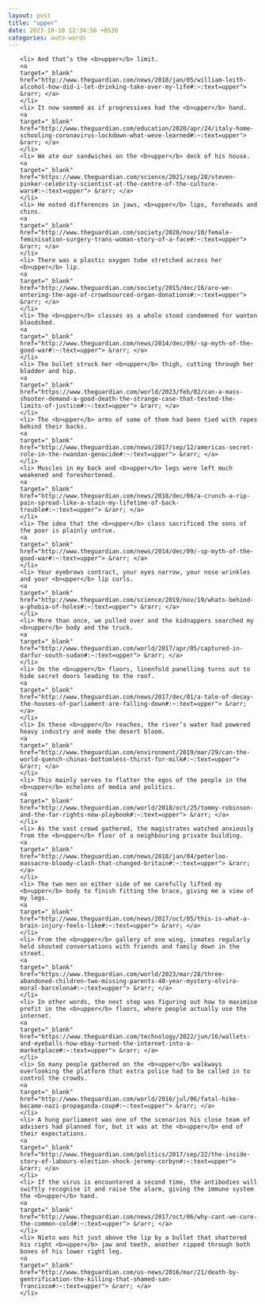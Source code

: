 ```yaml
---
layout: post
title: "upper"
date: 2023-10-10 12:34:56 +0530
categories: auto-words
---
```

<ol>

    <li> And that’s the <b>upper</b> limit.
    <a 
    target="_blank" 
    href="http://www.theguardian.com/news/2018/jan/05/william-leith-alcohol-how-did-i-let-drinking-take-over-my-life#:~:text=upper"> &rarr; </a>
    </li>
    <li> It now seemed as if progressives had the <b>upper</b> hand.
    <a 
    target="_blank" 
    href="http://www.theguardian.com/education/2020/apr/24/italy-home-schooling-coronavirus-lockdown-what-weve-learned#:~:text=upper"> &rarr; </a>
    </li>
    <li> We ate our sandwiches on the <b>upper</b> deck of his house.
    <a 
    target="_blank" 
    href="https://www.theguardian.com/science/2021/sep/28/steven-pinker-celebrity-scientist-at-the-centre-of-the-culture-wars#:~:text=upper"> &rarr; </a>
    </li>
    <li> He noted differences in jaws, <b>upper</b> lips, foreheads and chins.
    <a 
    target="_blank" 
    href="http://www.theguardian.com/society/2020/nov/10/female-feminisation-surgery-trans-woman-story-of-a-face#:~:text=upper"> &rarr; </a>
    </li>
    <li> There was a plastic oxygen tube stretched across her <b>upper</b> lip.
    <a 
    target="_blank" 
    href="http://www.theguardian.com/society/2015/dec/16/are-we-entering-the-age-of-crowdsourced-organ-donations#:~:text=upper"> &rarr; </a>
    </li>
    <li> The <b>upper</b> classes as a whole stood condemned for wanton bloodshed.
    <a 
    target="_blank" 
    href="http://www.theguardian.com/news/2014/dec/09/-sp-myth-of-the-good-war#:~:text=upper"> &rarr; </a>
    </li>
    <li> The bullet struck her <b>upper</b> thigh, cutting through her bladder and hip.
    <a 
    target="_blank" 
    href="https://www.theguardian.com/world/2023/feb/02/can-a-mass-shooter-demand-a-good-death-the-strange-case-that-tested-the-limits-of-justice#:~:text=upper"> &rarr; </a>
    </li>
    <li> The <b>upper</b> arms of some of them had been tied with ropes behind their backs.
    <a 
    target="_blank" 
    href="http://www.theguardian.com/news/2017/sep/12/americas-secret-role-in-the-rwandan-genocide#:~:text=upper"> &rarr; </a>
    </li>
    <li> Muscles in my back and <b>upper</b> legs were left much weakened and foreshortened.
    <a 
    target="_blank" 
    href="http://www.theguardian.com/news/2018/dec/06/a-crunch-a-rip-pain-spread-like-a-stain-my-lifetime-of-back-trouble#:~:text=upper"> &rarr; </a>
    </li>
    <li> The idea that the <b>upper</b> class sacrificed the sons of the poor is plainly untrue.
    <a 
    target="_blank" 
    href="http://www.theguardian.com/news/2014/dec/09/-sp-myth-of-the-good-war#:~:text=upper"> &rarr; </a>
    </li>
    <li> Your eyebrows contract, your eyes narrow, your nose wrinkles and your <b>upper</b> lip curls.
    <a 
    target="_blank" 
    href="http://www.theguardian.com/science/2019/nov/19/whats-behind-a-phobia-of-holes#:~:text=upper"> &rarr; </a>
    </li>
    <li> More than once, we pulled over and the kidnappers searched my <b>upper</b> body and the truck.
    <a 
    target="_blank" 
    href="http://www.theguardian.com/world/2017/apr/05/captured-in-darfur-south-sudan#:~:text=upper"> &rarr; </a>
    </li>
    <li> On the <b>upper</b> floors, linenfold panelling turns out to hide secret doors leading to the roof.
    <a 
    target="_blank" 
    href="http://www.theguardian.com/news/2017/dec/01/a-tale-of-decay-the-houses-of-parliament-are-falling-down#:~:text=upper"> &rarr; </a>
    </li>
    <li> In these <b>upper</b> reaches, the river’s water had powered heavy industry and made the desert bloom.
    <a 
    target="_blank" 
    href="http://www.theguardian.com/environment/2019/mar/29/can-the-world-quench-chinas-bottomless-thirst-for-milk#:~:text=upper"> &rarr; </a>
    </li>
    <li> This mainly serves to flatter the egos of the people in the <b>upper</b> echelons of media and politics.
    <a 
    target="_blank" 
    href="http://www.theguardian.com/world/2018/oct/25/tommy-robinson-and-the-far-rights-new-playbook#:~:text=upper"> &rarr; </a>
    </li>
    <li> As the vast crowd gathered, the magistrates watched anxiously from the <b>upper</b> floor of a neighbouring private building.
    <a 
    target="_blank" 
    href="http://www.theguardian.com/news/2018/jan/04/peterloo-massacre-bloody-clash-that-changed-britain#:~:text=upper"> &rarr; </a>
    </li>
    <li> The two men on either side of me carefully lifted my <b>upper</b> body to finish fitting the brace, giving me a view of my legs.
    <a 
    target="_blank" 
    href="http://www.theguardian.com/news/2017/oct/05/this-is-what-a-brain-injury-feels-like#:~:text=upper"> &rarr; </a>
    </li>
    <li> From the <b>upper</b> gallery of one wing, inmates regularly held shouted conversations with friends and family down in the street.
    <a 
    target="_blank" 
    href="https://www.theguardian.com/world/2023/mar/28/three-abandoned-children-two-missing-parents-40-year-mystery-elvira-moral-barcelona#:~:text=upper"> &rarr; </a>
    </li>
    <li> In other words, the next step was figuring out how to maximise profit in the <b>upper</b> floors, where people actually use the internet.
    <a 
    target="_blank" 
    href="https://www.theguardian.com/technology/2022/jun/16/wallets-and-eyeballs-how-ebay-turned-the-internet-into-a-marketplace#:~:text=upper"> &rarr; </a>
    </li>
    <li> So many people gathered on the <b>upper</b> walkways overlooking the platform that extra police had to be called in to control the crowds.
    <a 
    target="_blank" 
    href="http://www.theguardian.com/world/2016/jul/06/fatal-hike-became-nazi-propaganda-coup#:~:text=upper"> &rarr; </a>
    </li>
    <li> A hung parliament was one of the scenarios his close team of advisers had planned for, but it was at the <b>upper</b> end of their expectations.
    <a 
    target="_blank" 
    href="http://www.theguardian.com/politics/2017/sep/22/the-inside-story-of-labours-election-shock-jeremy-corbyn#:~:text=upper"> &rarr; </a>
    </li>
    <li> If the virus is encountered a second time, the antibodies will swiftly recognise it and raise the alarm, giving the immune system the <b>upper</b> hand.
    <a 
    target="_blank" 
    href="http://www.theguardian.com/news/2017/oct/06/why-cant-we-cure-the-common-cold#:~:text=upper"> &rarr; </a>
    </li>
    <li> Nieto was hit just above the lip by a bullet that shattered his right <b>upper</b> jaw and teeth, another ripped through both bones of his lower right leg.
    <a 
    target="_blank" 
    href="http://www.theguardian.com/us-news/2016/mar/21/death-by-gentrification-the-killing-that-shamed-san-francisco#:~:text=upper"> &rarr; </a>
    </li>